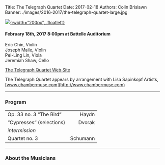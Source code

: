 Title: The Telegraph Quartet
Date: 2017-02-18
Authors: Colin Brislawn
Banner: ./images/2016-2017/the-telegraph-quartet-large.jpg

[![ ]({filename}/images/2016-2017/the-telegraph-quartet400.jpg){:width="200px", .floatleft}]({filename}./TelegraphQuartet.md)

#### February 18th, 2017 8:00pm at Battelle Auditorium

Eric Chin, Violin <br>
Joseph Maile, Violin <br>
Pei-Ling Lin, Viola <br>
Jeremiah Shaw, Cello


[The Telegraph Quartet Web Site](http://www.telegraphquartet.com/)

The Telegraph Quartet appears by arrangement with Lisa Sapinkopf Artists, [www.chambermuse.com](http://www.chambermuse.com)

---

### Program

|                          |          |
|--------------------------|---------:|
| Op. 33 no. 3 “The Bird”  | Haydn    |
| “Cypresses” (selections) | Dvorak   |
| _intermission_                      |
| Quartet no. 3            | Schumann |

---

### About the Musicians

